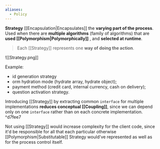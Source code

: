 ```yaml
---
aliases:
  - Policy
---
```

**Strategy** [[Encapsulation|Encapsulates]] the **varying part of the process**. 
Used when there are **multiple algorithms** (family of algorithms) that are **used [[Polymorphism|Polymorphically]]** , and **selected at runtime**.

> Each [[Strategy]] represents one **way of doing the action**.

![[Strategy.png]]

Example:
- id generation strategy
- orm hydration mode (hydrate array, hydrate object);
- payment method (credit card, internal currency, cash on delivery);
- question activation strategy.

Introducing [[Strategy]] by extracting common `interface` for multiple implementations **reduces conceptual [[Coupling]]**, since we can depend only on one `interface` rather than on each concrete implementation. ^d7fee7

Not using [[Strategy]] would increase complexity for the client code, since it'd be responsible for all that each particular otherwise [[Polymorphism|Substitutable]] Strategy would've represented as well as for the process control itself.


